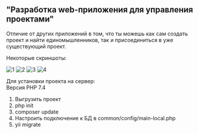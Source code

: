 <h2>"Разработка web-приложения для управления проектами"</h2>
<p>Отличие от других приложений в том, что ты можешь как сам создать проект и найти единомышленников, так и присоединиться в уже существующий проект.</p>

<p>Некоторые скриншоты:
  
![1](https://user-images.githubusercontent.com/45584502/199101907-f80f371a-1638-4ef4-a447-95a098c8a688.png)
![2](https://user-images.githubusercontent.com/45584502/199101911-c693044e-62fd-4d48-a609-de5e7f9f36da.png)
![3](https://user-images.githubusercontent.com/45584502/199101916-f61cb0f7-0811-4a8c-83f1-b667f1ea2f35.png)
![4](https://user-images.githubusercontent.com/45584502/199101924-a55ae2a4-0356-4601-ab83-76d811b51fd1.png)

Для установки проекта на сервер:  
Версия PHP 7.4  
1. Выгрузить проект
2. php init
3. composer update
4. Настроить подключение к БД в common/config/main-local.php
5. yii migrate
